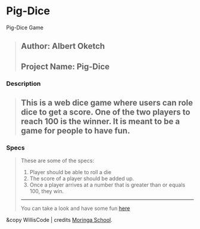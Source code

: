 # Pig-Dice
Pig-Dice Game
>Author: Albert Oketch
>---
>Project Name: Pig-Dice
>---
### Description
>This is a web dice game where users can role dice to get a score. One of the two players to reach 100 is the winner. It is meant to be a game for people to have fun.
>---
### Specs
>These are some of the specs:
> 1. Player should be able to roll a die
> 2. The score of a player should be added up.
> 3. Once a player arrives at a number that is greater than or equals 100, they win.
>---
>You can take a look and have some fun [here](https://okwonks.github.io/pig-dice/)

&copy WillisCode | credits [Moringa School](http://moringaschool.com/).
